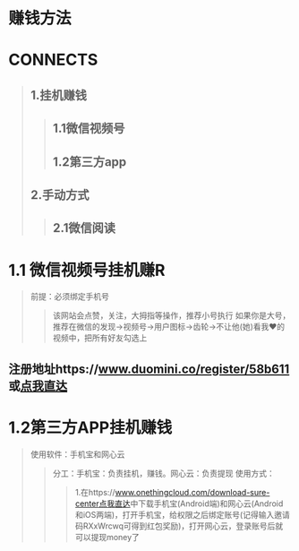 # 赚钱方法
# CONNECTS
> ## 1.挂机赚钱
>> ## 1.1微信视频号
>> ## 1.2第三方app
> ## 2.手动方式
>> ##  2.1微信阅读

# 1.1 微信视频号挂机赚R
>前提：必须绑定手机号
>>该网站会点赞，关注，大拇指等操作，推荐小号执行
>>如果你是大号，推荐在微信的发现→视频号→用户图标→齿轮→不让他(她)看我❤️的视频中，把所有好友勾选上
## 注册地址https://www.duomini.co/register/58b611 或<a href="https://www.duomini.co/register/58b611">点我直达</a>
# 1.2第三方APP挂机赚钱
>使用软件：手机宝和网心云
>>分工：手机宝：负责挂机，赚钱。网心云：负责提现
>>使用方式：
>>>1.在https://www.onethingcloud.com/download-sure-center<a href="https://www.onethingcloud.com/download-sure-center">点我直达</a>中下载手机宝(Android端)和网心云(Android和iOS两端)，打开手机宝，给权限之后绑定账号(记得输入邀请码RXxWrcwq可得到红包奖励)，打开网心云，登录账号后就可以提现money了